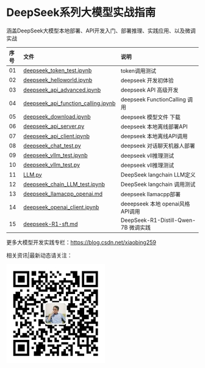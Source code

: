 # DeepSeek系列大模型实战指南

涵盖DeepSeek大模型本地部署、API开发入门、部署推理、实践应用、以及微调实战

| 序号 | 文件                                                                         | 说明                               |
|:---|:---------------------------------------------------------------------------|:---------------------------------|
| 01 | [deepseek_token_test.ipynb](deepseek_token_test.ipynb)                     | token调用测试                        |
| 02 | [deepseek_helloworld.ipynb](deepseek_helloworld.ipynb)                     | deepseek 开发初体验                   |
| 03 | [deepseek_api_advanced.ipynb](deepseek_api_advanced.ipynb)                 | deepseek API 高级开发                |
| 04 | [deepseek_api_function_calling.ipynb](deepseek_api_function_calling.ipynb) | deepseek FunctionCalling 调用      |
| 05 | [deepseek_download.ipynb](deepseek_download.ipynb)                         | deepseek 模型文件 下载                 |
| 06 | [deepseek_api_server.py](deepseek_api_server.py)                           | deepseek 本地离线部署API               |
| 07 | [deepseek_api_client.ipynb](deepseek_api_client.ipynb)                     | deepseek 本地离线API调用               |
| 08 | [deepseek_chat_test.py](deepseek_chat_test.py)                             | deepseek 对话聊天机器人部署               |
| 09 | [deepseek_vllm_test.ipynb](deepseek_vllm_test.ipynb)                       | deepseek vll推理测试                 |
| 10 | [deepseek_vllm_test.py](deepseek_vllm_test.py)                             | deepseek vll推理测试                 |
| 11 | [LLM.py](LLM.py)                                                           | DeepSeek langchain LLM定义         |
| 12 | [deepseek_chain_LLM_test.ipynb](deepseek_chain_LLM_test.ipynb)             | DeepSeek langchain 调用测试          |
| 13 | [deepseek_llamacpp_openai.md](deepseek_llamacpp_openai.md)                 | deepseek llamacpp部署              |
| 14 | [deepseek_openai_client.ipynb](deepseek_openai_client.ipynb)               | deeepseek 本地 openai风格API调用       |
| 15 | [deepseek-R1-sft.md](deepseek-R1-sft.md)                                   | DeepSeek-R1-Distill-Qwen-7B 微调实践 |




更多大模型开发实践专栏：https://blog.csdn.net/xiaobing259

相关资讯|最新动态请关注：

![微信公众号](images/img_gzh.jpg)


